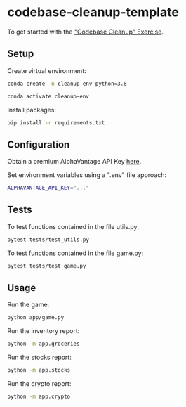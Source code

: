 # codebase-cleanup-template

To get started with the ["Codebase Cleanup" Exercise](https://github.com/prof-rossetti/intro-to-python/blob/main/exercises/codebase-cleanup/README.md).

## Setup

Create virtual environment:

```sh
conda create -n cleanup-env python=3.8
```

```sh
conda activate cleanup-env
```

Install packages:

```sh
pip install -r requirements.txt
```


## Configuration

Obtain a premium AlphaVantage API Key [here](https://www.alphavantage.co/).
 


Set environment variables using a ".env" file approach:

```sh
ALPHAVANTAGE_API_KEY="..."

```

## Tests

To test functions contained in the file utils.py:

```sh
pytest tests/test_utils.py
```

To test functions contained in the file game.py:

```sh
pytest tests/test_game.py
```

## Usage

Run the game:

```sh
python app/game.py
```

Run the inventory report:

```sh
python -m app.groceries
```

Run the stocks report:

``` sh
python -m app.stocks
```

Run the crypto report:

``` sh
python -m app.crypto
```
